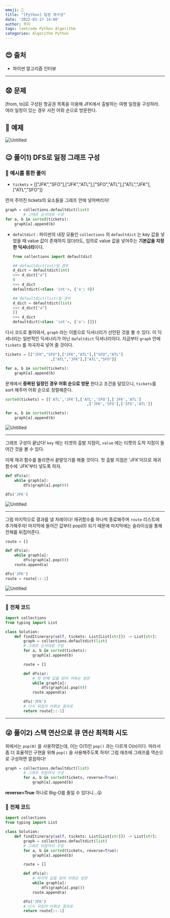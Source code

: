 ```yaml
---
emoji: 🐹
title: "[Python] 일정 재구성"
date: '2022-03-17 14:00'
author: 쭈이
tags: leetcode Python Algorithm
categories: Algorithm Python
---
```


## 😍 **출처**

- 파이썬 알고리즘 인터뷰

---

## 😧 **문제**

[from, to]로 구성된 항공권 목록을 이용해 JFK에서 출발하는 여행 일정을 구성하라. 여러 일정이 있는 경우 사전 어휘 순으로 방문한다.

## 🤔 **예제**

![Untitled](Untitled_0.png)

## 😉 **풀이1) DFS로 일정 그래프 구성**

### 💛 **예시를 통한 풀이**

- `tickets` = [["JFK","SFO"],["JFK","ATL"],["SFO","ATL"],["ATL","JFK"],["ATL","SFO"]]

먼저 주어진 tickets의 요소들을 그래프 안에 넣어버리자!

```python
graph = collections.defaultdict(list)
        # 그래프 순서대로 구성
for a, b in sorted(tickets):
	graph[a].append(b)
```

- `defaltdict` : 파이썬의 내장 모듈인 `collections` 의 `defaultdict` 는 key 값을 넣었을 때 value 값이 존재하지 않더라도, 임의로 value 값을 넣어주는 **기본값을 지정한 딕셔너리**이다.
    
    ```python
    from collections import defaultdict
    
    ## defaultdict(int)일 경우
    d_dict = defaultdict(int)
    >>> d_dict["a"]
    0
    >>> d_dict
    defaultdict(<class 'int'>, {'a': 0})
    
    ## defaultdict(list)일 경우
    d_dict = defaultdict(list)
    >>> d_dict["a"]
    []
    >>> d_dict
    defaultdict(<class 'int'>, {'a': []})
    ```
    

다시 코드로 돌아와서, `graph` 라는 이름으로 딕셔너리가 선언된 것을 볼 수 있다. 이 딕셔너리는 일반적인 딕셔너리가 아닌 `dafaltdict` 딕셔너리이다. 지금부터 `graph` 안에 `tickets` 를 차곡차곡 넣어 줄 것이다.

```python
tickets = [["JFK","SFO"],["JFK","ATL"],["SFO","ATL"]
					,["ATL","JFK"],["ATL","SFO"]]

for a, b in sorted(tickets):
	graph[a].append(b)
```

문제에서 **중복된 일정인 경우 어휘 순으로 방문** 한다고 조건을 달았으니, `tickets`를 sort 해주어 어휘 순으로 정렬해준다.

```python
sorted(tickets) = [['ATL','JFK'],['ATL','SFO'],['JFK','ATL']
									,['JFK','SFO'],['SFO','ATL']]

for a, b in sorted(tickets):
	graph[a].append(b)
```

![Untitled](Untitled.gif)

---

그래프 구성이 끝났다! `key` 에는 티겟의 출발 지점이, `value` 에는 티켓의 도착 지점이 들어간 것을 볼 수 있다. 

이제 재귀 함수를 돌리면서 끝말잇기를 해줄 것이다. 첫 출발 지점은 ‘JFK’이므로 재귀 함수에 ‘JFK’부터 넣도록 하자.

```python
def dfs(a):
	while graph[a]:
		dfs(graph[a].pop(0))

dfs('JFK')
```

![Untitled](Untitled%201.gif)

---

그럼 마지막으로 결과를 낼 차례이다! 재귀함수를 하나씩 종료해주며 `route` 리스트에 추가해주자! 마지막에 들어간 값부터 pop(0) 되기 때문에 마지막에는 슬라이싱을 통해 전체를 뒤집어준다.

```python
route = []

def dfs(a):
	while graph[a]:
		dfs(graph[a].pop(0))
	route.append(a)

dfs('JFK')
route = route[::-1]
```

![Untitled](Untitled%202.gif)

---

### 💛 **전체 코드**

```python
import collections
from typing import List

class Solution:
    def findItinerary(self, tickets: List[List[str]]) -> List[str]:
        graph = collections.defaultdict(list)
        # 그래프 순서대로 구성
        for a, b in sorted(tickets):
            graph[a].append(b)

        route = []

        def dfs(a):
            # 첫 번째 값을 읽어 어휘순 방문
            while graph[a]:
                dfs(graph[a].pop(0))
            route.append(a)

        dfs('JFK')
        # 다시 뒤집어 어휘순 결과로
        return route[::-1]
```

---

## 😜 **풀이2) 스택 연산으로 큐 연산 최적화 시도**

위에서는 `pop(0)` 을 사용하였는데, 이는 O(1)인 `pop()` 과는 다르게 O(n)이다. 따라서 좀 더 효율적인 구현을 위해 `pop()` 을 사용해주도록 하자! 그럼 애초에 그래프를 역순으로 구성하면 깔끔하다!

```python
graph = collections.defaultdict(list)
        # 그래프 뒤집어서 구성
        for a, b in sorted(tickets, reverse=True):
            graph[a].append(b)
```

**reverse=True** 하나로 Big-O를 줄일 수 있다니...😮

### 💛 **전체 코드**

```python
import collections
from typing import List

class Solution:
    def findItinerary(self, tickets: List[List[str]]) -> List[str]:
        graph = collections.defaultdict(list)
        # 그래프 뒤집어서 구성
        for a, b in sorted(tickets, reverse=True):
            graph[a].append(b)

        route = []

        def dfs(a):
            # 마지막 값을 읽어 어휘순 방문
            while graph[a]:
                dfs(graph[a].pop())
            route.append(a)

        dfs('JFK')
        # 다시 뒤집어 어휘순 결과로
        return route[::-1]
```

```toc

```